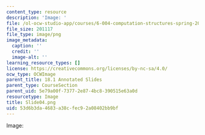 ```yaml
---
content_type: resource
description: 'Image: '
file: /ol-ocw-studio-app/courses/6-004-computation-structures-spring-2017/53d6b3da4683a38cfec92a08402bb9bf_Slide04.png
file_size: 201117
file_type: image/png
image_metadata:
  caption: ''
  credit: ''
  image-alt: ''
learning_resource_types: []
license: https://creativecommons.org/licenses/by-nc-sa/4.0/
ocw_type: OCWImage
parent_title: 18.1 Annotated Slides
parent_type: CourseSection
parent_uid: 5e79a00f-7377-2e87-4bc8-390515e63a0d
resourcetype: Image
title: Slide04.png
uid: 53d6b3da-4683-a38c-fec9-2a08402bb9bf
---
```

Image: 